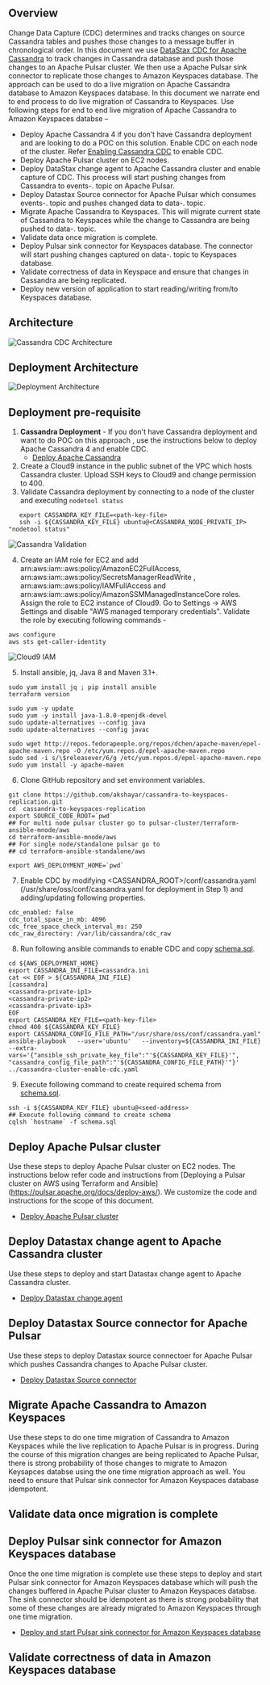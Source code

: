 ## Overview
Change Data Capture (CDC) determines and tracks changes on source Cassandra tables and pushes those changes to a message buffer in chronological order. In this document we use [DataStax CDC for Apache Cassandra](https://github.com/datastax/cdc-apache-cassandra) to track changes in Cassandra database and push those changes to an Apache Pulsar cluster. We then use a Apache Pulsar sink connector to replicate those changes to Amazon Keyspaces database. The approach can be used to do a live migration on Apache Cassandra database to Amazon Keyspaces database. 
In this document we narrate end to end process to do live migration of Cassandra to Keyspaces. Use following steps for end to end live migration of Apache Cassandra to Amazon Keyspaces databse –
* Deploy Apache Cassandra 4 if you don’t have Cassandra deployment and are looking to do a POC on this solution. Enable CDC on each node of the cluster. Refer [Enabling Cassandra CDC](https://debezium.io/documentation/reference/stable/connectors/cassandra.html#setting-up-cassandra) to enable CDC. 
* Deploy Apache Pulsar cluster on EC2 nodes.
* Deploy DataStax change agent to Apache Cassandra cluster and enable capture of CDC. This process will start pushing changes from Cassandra to events-<keyspace-name>.<table-name> topic on Apache Pulsar.
* Deploy Datastax Source connector for Apache Pulsar which consumes events-<keyspace-name>.<table-name> topic and pushes changed data to data-<keyspace-name>.<table-name> topic.
* Migrate Apache Cassandra to Keyspaces. This will migrate current state of Cassandra to Keyspaces while the change to Cassandra are being pushed to data-<keyspace-name>.<table-name> topic.  
* Validate data once migration is complete.
* Deploy Pulsar sink connector for Keyspaces database. The connector will start pushing changes captured on data-<keyspace-name>.<table-name> topic to Keyspaces database.
* Validate correctness of data in Keyspace and ensure that changes in Cassandra are being replicated.
* Deploy new version of application to start reading/writing from/to Keyspaces database.  

## Architecture
![Cassandra CDC Architecture](images/Cassandra-DataStaxCDC-Keyspaces.drawio.png)

## Deployment Architecture
![Deployment Architecture](images/Keysapces-Deployment.drawio.png)

## Deployment pre-requisite
1. **Cassandra Deployment** - If you don't have Cassandra deployment and want to do POC on this approach , use the instructions below to deploy Apache Cassandra 4 and enable CDC.
    * [Deploy Apache Cassandra](cassandra4-deployment.md)
2. Create a Cloud9 instance in the public subnet of the VPC which hosts Cassandra cluster. Upload SSH keys to Cloud9 and change permission to 400. 
3. Validate Cassandra deployment by connecting to a node of the cluster and executing `nodetool status`

```
   export CASSANDRA_KEY_FILE=<path-key-file>
   ssh -i ${CASSANDRA_KEY_FILE} ubuntu@<CASSANDRA_NODE_PRIVATE_IP> "nodetool status" 
``` 
![Cassandra Validation](images/cassandra-validation.png)

4. Create an IAM role for EC2 and add arn:aws:iam::aws:policy/AmazonEC2FullAccess, arn:aws:iam::aws:policy/SecretsManagerReadWrite , arn:aws:iam::aws:policy/IAMFullAccess and arn:aws:iam::aws:policy/AmazonSSMManagedInstanceCore roles. Assign the role to EC2 instance of Cloud9. Go to Settings -> AWS Settings and disable "AWS managed temporary credentials".  Validate the role by executing following commands - 
```
aws configure
aws sts get-caller-identity

```
![Cloud9 IAM](images/cloud9.png)

5. Install ansible, jq, Java 8 and Maven 3.1+.
```
sudo yum install jq ; pip install ansible
terraform version

```
```
sudo yum -y update
sudo yum -y install java-1.8.0-openjdk-devel
sudo update-alternatives --config java
sudo update-alternatives --config javac
```
```
sudo wget http://repos.fedorapeople.org/repos/dchen/apache-maven/epel-apache-maven.repo -O /etc/yum.repos.d/epel-apache-maven.repo
sudo sed -i s/\$releasever/6/g /etc/yum.repos.d/epel-apache-maven.repo
sudo yum install -y apache-maven
```

6. Clone GitHub repository and set environment variables.
```shell
git clone https://github.com/akshayar/cassandra-to-keyspaces-replication.git
cd  cassandra-to-keyspaces-replication 
export SOURCE_CODE_ROOT=`pwd`
## For multi node pulsar cluster go to pulsar-cluster/terraform-ansible-mnode/aws 
cd terraform-ansible-mnode/aws
## For single node/standalone pulsar go to 
## cd terraform-ansible-standalone/aws

export AWS_DEPLOYMENT_HOME=`pwd`
```


7. Enable CDC by modifying <CASSANDRA_ROOT>/conf/cassandra.yaml (/usr/share/oss/conf/cassandra.yaml for deployment in Step 1) and adding/updating following properties.
```shell
cdc_enabled: false
cdc_total_space_in_mb: 4096
cdc_free_space_check_interval_ms: 250
cdc_raw_directory: /var/lib/cassandra/cdc_raw
```
8. Run following ansible commands to enable CDC and copy [schema.sql](./terraform-ansible-standalone/cassandra-templates/schema.sql).
```shell
cd ${AWS_DEPLOYMENT_HOME}
export CASSANDRA_INI_FILE=cassandra.ini
cat << EOF > ${CASSANDRA_INI_FILE}
[cassandra]
<cassandra-private-ip1>
<cassandra-private-ip2>
<cassandra-private-ip3>
EOF
export CASSANDRA_KEY_FILE=<path-key-file>
chmod 400 ${CASSANDRA_KEY_FILE}
export CASSANDRA_CONFIG_FILE_PATH="/usr/share/oss/conf/cassandra.yaml"
ansible-playbook   --user='ubuntu'   --inventory=${CASSANDRA_INI_FILE} --extra-vars='{"ansible_ssh_private_key_file":"'${CASSANDRA_KEY_FILE}'", "cassandra_config_file_path":"'${CASSANDRA_CONFIG_FILE_PATH}'"}'  ../cassandra-cluster-enable-cdc.yaml
```
9. Execute following command to create required schema from [schema.sql](./terraform-ansible-standalone/cassandra-templates/schema.sql). 
```
ssh -i ${CASSANDRA_KEY_FILE} ubuntu@<seed-address> 
## Execute following command to create schema
cqlsh `hostname` -f schema.sql
```
## Deploy Apache Pulsar cluster
Use these steps to deploy Apache Pulsar cluster on EC2 nodes. The instructions below refer code and instructions from [Deploying a Pulsar cluster on AWS using Terraform and Ansible]
(https://pulsar.apache.org/docs/deploy-aws/). We customize the code and instructions for the scope of this document. 
* [Deploy Apache Pulsar cluster](apache-pulsar-deployment.md)

## Deploy Datastax change agent to Apache Cassandra cluster
Use these steps to deploy and start Datastax change agent to Apache Cassandra cluster. 
* [Deploy Datastax change agent](cassandra4-add-datastax-agent.md)

## Deploy Datastax Source connector for Apache Pulsar 
Use these steps to deploy Datastax source connectoer for Apache Pulsar which pushes Cassandra changes to Apache Pulsar cluster. 
* [Deploy Datastax Source connector](cassandra-source-connector-deployment.md)
## Migrate Apache Cassandra to Amazon Keyspaces
Use these steps to do one time migration of Cassandra to Amazon Keyspaces while the live replication to Apache Pulsar is in progress. During the course of this migration changes are being replicated to Apache Pulsar, there is strong probability of those changes to migrate to Amazon Keysapces databse using the one time migration approach as well. You need to ensure that Pulsar sink connector for Amazon Keyspaces database idempotent. 

## Validate data once migration is complete

## Deploy Pulsar sink connector for Amazon Keyspaces database
Once the one time migration is complete use these steps to deploy and start Pulsar sink connector for Amazon Keyspaces database which will push the changes buffered in Apache Pulsar cluster to Amazon Keyspaces databse. The sink connector should be idempotent as there is strong probability that some of these changes are already migrated to Amazon Keyspaces through one time migration. 
* [Deploy and start Pulsar sink connector for Amazon Keyspaces database](keyspace-sink-connector-deployment.md)

## Validate correctness of data in Amazon Keyspaces database
